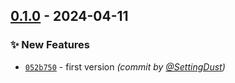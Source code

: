 
## [0.1.0] - 2024-04-11
### :sparkles: New Features
- [`052b750`](https://github.com/SettingDust/ReputationViewer/commit/052b750dc63389e4ada2c7872db94a43b01affca) - first version *(commit by [@SettingDust](https://github.com/SettingDust))*


[0.1.0]: https://github.com/SettingDust/ReputationViewer/compare/0.0.0...0.1.0